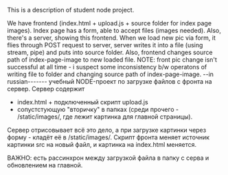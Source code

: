 This is a description of student node project.

We have frontend (index.html + upload.js + source folder for index page images).
Index page has a form, able to accept files (images needed).
Also, there's a server, showing this frontend.
When we load new pic via form, it flies through POST request to server,
server writes it into a file (using stream, pipe) and puts into source folder.
Also, frontend changes source path of index-page-image to new loaded file.
NOTE: front pic change isn't successful at all time - i suspect some inconsistency 
b/w operatons of writing file to folder and changing source path of index-page-image.
--in russian-------
учебный NODE-проект по загрузке файлов с фронта на сервер.
Сервер содержит 
+ index.html + подключенный скрипт upload.js 
+ сопустстующую "вторичку" в папках (среди прочего - /static/images/, 
где лежит картинка для главной страницы).

Сервер отрисовывает всё это дело, а при загрузке картинки через форму - кладёт её в /static/images/.
Скрипт фронта меняет источник картинки src на новый файл, и картинка на index.html меняется.

ВАЖНО: есть рассинхрон между загрузкой файла в папку с серва и обновлением на главной.



